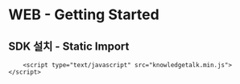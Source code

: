 # WEB - Getting Started

## SDK 설치 - Static Import
        <script type="text/javascript" src="knowledgetalk.min.js"></script>